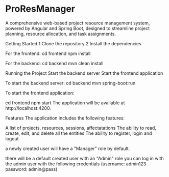 # ProResManager
A comprehensive web-based project resource management system, powered by Angular and Spring Boot, designed to streamline project planning, resource allocation, and task assignments.


Getting Started
1 Clone the repository
2 Install the dependencies

For the frontend:
cd frontend
npm install


For the backend:
cd backend
mvn clean install


Running the Project
Start the backend server
Start the frontend application


To start the backend server:
cd backend
mvn spring-boot:run


To start the frontend application:

cd frontend
npm start
The application will be available at http://localhost:4200.

Features
The application includes the following features:

A list of projects, resources, sessions, affectatations
The ability to read, create, edit, and delete all the entities
The ability to register, login and logout 

a newly created user will have a "Manager" role by default.

there will be a default created user with an "Admin" role 
you can log in with the admin user with the following credentials (username: admin123  password: admin@pass)
